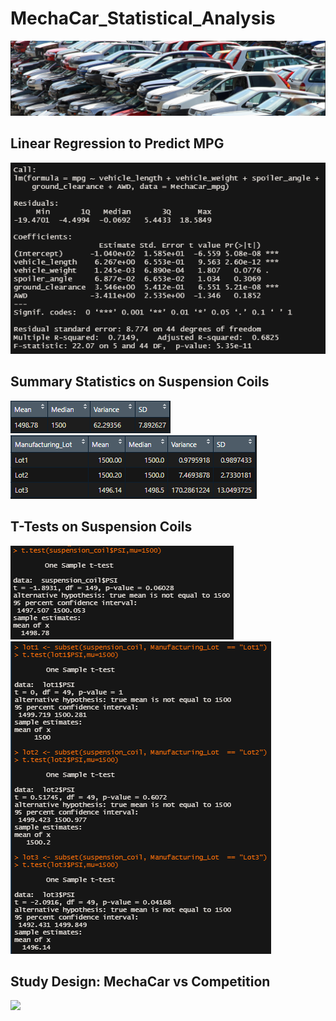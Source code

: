 # MechaCar_Statistical_Analysis
![](Resources/Images/cars.PNG)
## Linear Regression to Predict MPG
![](Resources/Images/MechaCar_mpg.PNG)
## Summary Statistics on Suspension Coils
![](Resources/Images/total_summary.PNG)
<br>
![](Resources/Images/lot_summary.PNG)
## T-Tests on Suspension Coils
![](Resources/Images/ttest_all.PNG)
<br>
![](Resources/Images/ttest.PNG)
## Study Design: MechaCar vs Competition
![](Resources/Images/?.PNG)